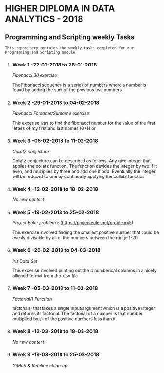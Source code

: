 # HIGHER DIPLOMA IN DATA ANALYTICS - 2018

   ## **Programming and Scripting weekly Tasks**

    This repositery contains the weekly tasks completed for our Programming and Scripting module

1. ### Week 1 -22-01-2018 to 28-01-2018 

   *Fibonacci 30 exercise*
   
   The Fibonacci sequence is a series of numbers where a number is found by adding the sum of the previous two numbers

1. ### Week 2 -29-01-2018 to 04-02-2018

   *Fibonacci Forname/Surname exercise*
   
   This excerise was to find the fibonacci number for the value of the first letters of my first and last names (G+H or 
   
1. ### Week 3 -05-02-2018 to 11-02-2018
   
   *Collatz conjecture*
   
   Collatz conjecture can be described as follows: Any give integer that applies the collatz function. The function devides the integer by    two if it even, and multiplies by three and add one if odd. Eventually the integer will be reduced to one by continually applying the      collatz function

1. ### Week 4 -12-02-2018 to 18-02-2018

   *No new content*

1. ### Week 5 -19-02-2018 to 25-02-2018

   *Project Euler problem 5* (https://projecteuler.net/problem=5) 

   This exercise involved finding the smallest positive number that could be evenly divisable by all of the numbers between the range 1-20
   
1. ### Week 6 -26-02-2018 to 04-03-2018

   *Iris Data Set*
   
   This excerise involved printing out the 4 numberical columns in a nicely alligned format from the .csv file
   
1. ### Week 7 -05-03-2018 to 11-03-2018

   *Factorial() Function*
   
   factorial() that takes a single input/argument which is a positive integer and returns its factorial. The factorial of a number is that number multiplied by all of the positive numbers less than it. 
   
1. ### Week 8 -12-03-2018 to 18-03-2018

   *No new content*
   
1. ### Week 9 -19-03-2018 to 25-03-2018
 
   *GitHub & Readme clean-up*
   
